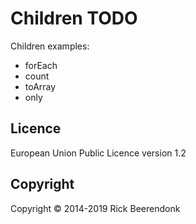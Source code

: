 # Children TODO

Children examples:
* forEach
* count
* toArray
* only

## Licence

European Union Public Licence version 1.2

## Copyright

Copyright © 2014-2019 Rick Beerendonk
